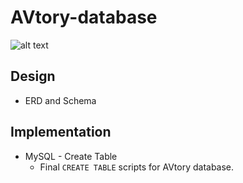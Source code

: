 # AVtory-database

![alt text][logo]

[logo]: https://s3-us-west-2.amazonaws.com/cs-441-avtory/images/AVtory_logo_Cropped.png "AVtory Logo"

## Design
* ERD and Schema

## Implementation
* MySQL - Create Table
  * Final `CREATE TABLE` scripts for AVtory database.

